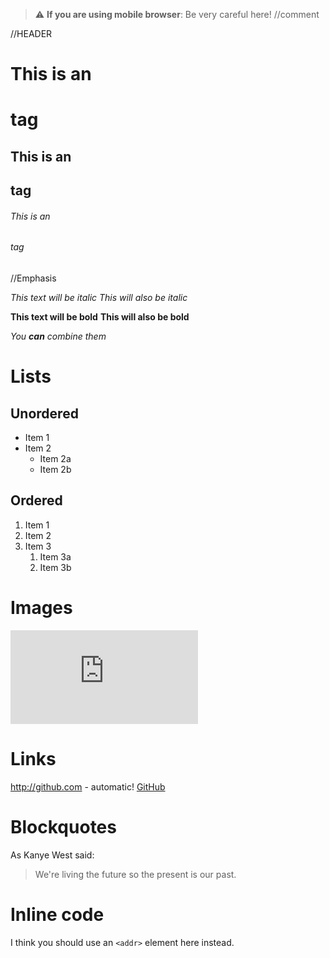 > :warning: **If you are using mobile browser**: Be very careful here!
//comment

//HEADER
# This is an <h1> tag
## This is an <h2> tag
###### This is an <h6> tag

//Emphasis

*This text will be italic*
_This will also be italic_

**This text will be bold**
__This will also be bold__

_You **can** combine them_

# Lists
## Unordered

* Item 1
* Item 2
  * Item 2a
  * Item 2b
  
## Ordered
  
1. Item 1
1. Item 2
1. Item 3
   1. Item 3a
   1. Item 3b
   
# Images


![Image of Yaktocat](https://wall.alphacoders.com/big.php?i=1104505)

# Links

http://github.com - automatic!
[GitHub](http://github.com)

# Blockquotes

As Kanye West said:

> We're living the future so
> the present is our past.

# Inline code

I think you should use an
`<addr>` element here instead.
